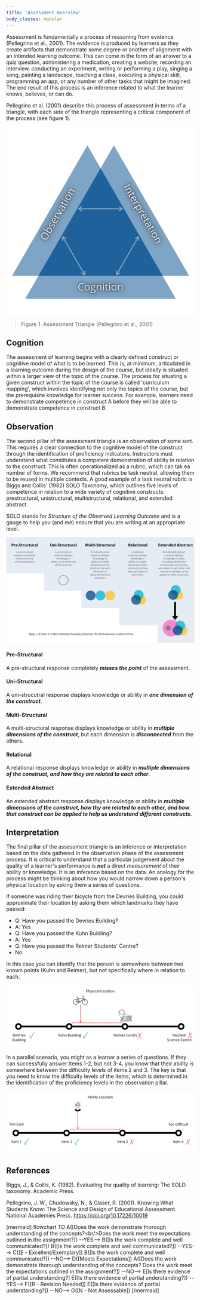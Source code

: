 ```yaml
---
title: 'Assessment Overview'
body_classes: modular
---
```



Assessment is fundamentally a process of reasoning from evidence (Pellegrino et al., 2001). The evidence is produced by learners as they create artifacts that demonstrate some degree or another of alignment with an intended learning outcome. This can come in the form of an answer to a quiz question, administering a medication, creating a website, recording an interview, conducting an experiment, writing or performing a play, singing a song, painting a landscape, teaching a class, executing a physical skill, programming an app, or any number of other tasks that might be imagined. The end result of this process is an inference related to what the learner knows, believes, or can do.

Pellegrino et al. (2001) describe this process of assessment in terms of a triangle, with each side of the triangle representing a critical component of the process (see figure 1).

![alt-text](assessment-triangle.png "Figure 1. Assessment Triangle")
> Figure 1. Assessment Triangle (Pellegrino et al., 2001)

## Cognition
The assessment of learning begins with a clearly defined construct or cognitive model of what is to be learned. This is, at minimum, articulated in a learning outcome during the design of the course, but ideally is situated within a larger view of the topic of the course. The process for situating a given construct within the topic of the course is called 'curriculum mapping', which involves identifying not only the topics of the course, but the prerequisite knowledge for learner success. For example, learners need to demonstrate competence in construct A before they will be able to demonstrate competence in construct B. 

## Observation

The second pillar of the assessment triangle is an observation of some sort. This requires a clear connection to the cognitive model of the construct through the identification of proficiency indicators. Instructors must understand what constitutes a competent demonstration of ability in relation to the construct. This is often operationalized as a rubric, which can tak ea number of forms. We recommend that rubrics be task neutral, allowing them to be reused in multiple contexts. A good example of a task neutral rubric is Biggs and Collis' (1982) SOLO Taxonomy, which outlines five levels of competence in relation to a wide variety of cognitive constructs: prestructural, unistructural, multistructural, relational, and extended abstract. 

SOLO stands for *Structure of the Observed Learning Outcome* and is a gauge to help you (and me) ensure that you are writing at an appropriate level.

![alt-text](SOLO-taxonomy.png "Figure 2. SOLO Taxonomy adapted from Biggs & Collis, 1982")

#### Pre-Structural  
A pre-structural response completely ***misses the point*** of the assessment.

#### Uni-Structural  
A uni-strucutral response displays knowledge or ability in ***one dimension of the construct***.

#### Multi-Structural  
A multi-structural response displays knowledge or ability in ***multiple dimensions of the construct***, but each dimension is ***disconnected*** from the others.

#### Relational  
A relational response displays knowledge or ability in ***multiple dimensions of the construct, and how they are related to each other***.

#### Extended Abstract  
An extended abstract response displays knowledge or ability in ***multiple dimensions of the construct, how thy are related to each other, and how that construct can be applied to help us understand different constructs***.

## Interpretation

The final pillar of the assessment triangle is an inference or interpretation based on the data gathered in the observation phase of the assessment process. It is critical to understand that a particular judgement about the quality of a learner's performance is ***not*** a direct *measurement* of their ability or knowledge. It is an inference based on the data. An analogy for the process might be thinking about how you would narrow down a person's physical location by asking them a series of questions.

If someone was riding their bicycle from the Devries Building, you could approximate their location by asking them which landmarks they have passed:

- Q: Have you passed the Devries Building?
- A: Yes
- Q: Have you passed the Kuhn Building?
- A: Yes
- Q: Have you passed the Reimer Students' Centre?
- No

In this case you can identify that the person is somewhere between two known points (Kuhn and Reimer), but not specifically where in relation to each.

![alt-text](measurement.png "Illustration of a person riding a bike between two known points.")

In a parallel scenario, you might as a learner a series of questions. If they can successfully answer Items 1-2, but not 3-4, you know that their ability is somewhere between the difficulty levels of items 2 and 3. The  key is that you need to know the difficulty levels of the items, which is determined in the identification of the proficiency levels in the observation pillar.

![alt-text](measurement2.png "Illustration of a person's cognitive ability in relation to two known difficulty levels.")

## References

Biggs, J., & Collis, K. (1982). Evaluating the quality of learning: The SOLO taxonomy. Academic Press.

Pellegrino, J. W., Chudowsky, N., & Glaser, R. (2001). Knowing What Students Know: The Science and Design of Educational Assessment. National Academies Press. https://doi.org/10.17226/10019

<!--
[mermaid]
graph TB
sq[Square shape] --&gt; ci((Circle shape))

subgraph A subgraph
    od&gt;Odd shape]-- Two line&lt;br&gt;edge comment --&gt; ro
    di{Diamond &lt;br/&gt; line break} -.-&gt; ro(Rounded&lt;br&gt;square&lt;br&gt;shape)
    di==&gt;ro2(Rounded square shape)
end

classDef green fill:#9f6,stroke:#333,stroke-width:2px;
classDef orange fill:#f96,stroke:#333,stroke-width:4px;
class sq,e green
class di orange
[/mermaid]
-->

[mermaid]
flowchart TD
    A([Does the work demonstrate thorough understanding of the concepts?&lt;br/&gt;Does the work meet the expectations outlined in the assignment?]) --YES--> B([Is the work complete and well communicated?])
        B([Is the work complete and well communicated?]) --YES--> C([E - Excellent/Exemplary])
        B([Is the work complete and well communicated?]) --NO--> D([Meets Expectations])
    A([Does the work demonstrate thorough understanding of the concepts? Does the work meet the expectations outlined in the assignment?]) --NO--> E[Is there evidence of partial understanding?]
        E([Is there evidence of partial understanding?]) --YES--> F([R - Revision Needed])
        E([Is there evidence of partial understanding?]) --NO--> G([N - Not Assessable])
[/mermaid]

